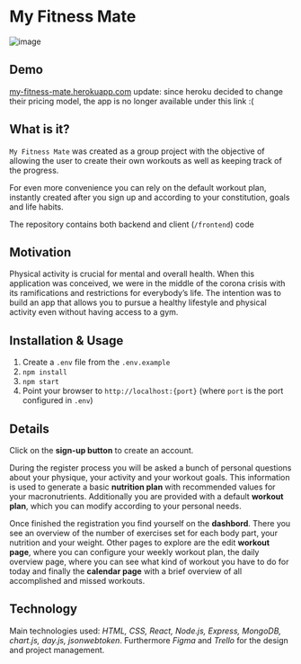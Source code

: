 # My Fitness Mate

![image](https://user-images.githubusercontent.com/58853799/145687533-257ccd27-c663-401b-8e82-69eaa4fe3f64.png)

## Demo

[my-fitness-mate.herokuapp.com](https://my-fitness-mate.herokuapp.com)
update: since heroku decided to change their pricing model, the app is no longer available under this link :(

## What is it?

`My Fitness Mate` was created as a group project with the objective of allowing the user to create their own workouts as well as keeping track of the progress.

For even more convenience you can rely on the default workout plan, instantly created after you sign up and according to your constitution, goals and life habits.

The repository contains both backend and client (`/frontend`) code

## Motivation

Physical activity is crucial for mental and overall health. When this application was conceived, we were in the middle of the corona crisis with its ramifications and restrictions for everybody’s life. The intention was to build an app that allows you to pursue a healthy lifestyle and physical activity even without having access to a gym.

## Installation & Usage

1. Create a `.env` file from the `.env.example`
2. `npm install`
3. `npm start`
4. Point your browser to `http://localhost:{port}` (where `port` is the port configured in `.env`)

## Details

Click on the **sign-up button** to create an account.

During the register process you will be asked a bunch of personal questions about your physique, your activity and your workout goals. This information is used to generate a basic **nutrition plan** with recommended values for your macronutrients. Additionally you are provided with a default **workout plan**, which you can modify according to your personal needs. 

Once finished the registration you find yourself on the **dashbord**. There you see an overview of the number of exercises set for each body part, your nutrition and your weight. 
Other pages to explore are the edit **workout page**, where you can configure your weekly workout plan, the daily overview page, where you can see what kind of workout you have to do for today and finally the **calendar page** with a brief overview of all accomplished and missed workouts.

## Technology

Main technologies used: *HTML, CSS, React, Node.js, Express, MongoDB, chart.js, day.js, jsonwebtoken*. Furthermore *Figma* and *Trello* for the design and project management.
